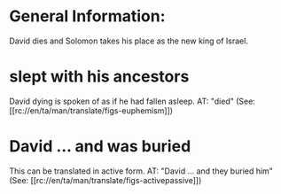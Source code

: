 # General Information:

David dies and Solomon takes his place as the new king of Israel.

# slept with his ancestors

David dying is spoken of as if he had fallen asleep. AT: "died" (See: [[rc://en/ta/man/translate/figs-euphemism]])

# David ... and was buried

This can be translated in active form. AT: "David ... and they buried him" (See: [[rc://en/ta/man/translate/figs-activepassive]])

